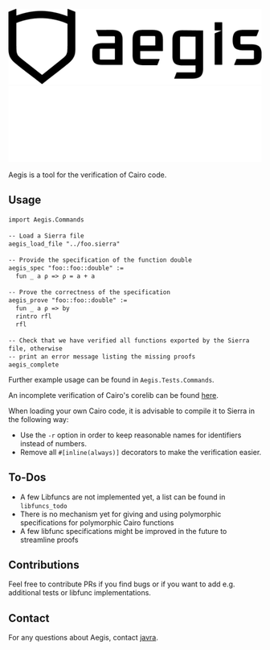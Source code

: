 ![Aegis logo](./images/logo_dark.png#gh-light-mode-only)
![Aegis logo](./images/logo_white.png#gh-dark-mode-only)

Aegis is a tool for the verification of Cairo code.

## Usage

```lean
import Aegis.Commands

-- Load a Sierra file
aegis_load_file "../foo.sierra"

-- Provide the specification of the function double
aegis_spec "foo::foo::double" :=
  fun _ a ρ => ρ = a + a

-- Prove the correctness of the specification
aegis_prove "foo::foo::double" :=
  fun _ a ρ => by
  rintro rfl
  rfl

-- Check that we have verified all functions exported by the Sierra file, otherwise
-- print an error message listing the missing proofs
aegis_complete
```

Further example usage can be found in `Aegis.Tests.Commands`.

An incomplete verification of Cairo's corelib can be found [here](https://github.com/lindy-labs/corelib_verification).

When loading your own Cairo code, it is advisable to compile it to Sierra in the following way:
* Use the `-r` option in order to keep reasonable names for identifiers instead of numbers.
* Remove all `#[inline(always)]` decorators to make the verification easier.

## To-Dos

* A few Libfuncs are not implemented yet, a list can be found in `libfuncs_todo`
* There is no mechanism yet for giving and using polymorphic specifications for polymorphic Cairo functions
* A few libfunc specifications might be improved in the future to streamline proofs

## Contributions

Feel free to contribute PRs if you find bugs or if you want to add e.g. additional tests or libfunc implementations.

## Contact

For any questions about Aegis, contact [javra](mailto:javra@lindylabs.net).

